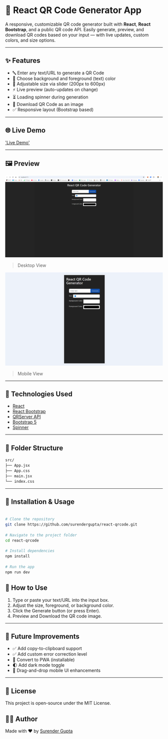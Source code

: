 # 🧾 React QR Code Generator App

A responsive, customizable QR code generator built with **React**, **React Bootstrap**, and a public QR code API. Easily generate, preview, and download QR codes based on your input — with live updates, custom colors, and size options.

---

## ✨ Features

- 🔤 Enter any text/URL to generate a QR Code
- 🎨 Choose background and foreground (text) color
- 📐 Adjustable size via slider (200px to 600px)
- ⚡ Live preview (auto-updates on change)
- ⏳ Loading spinner during generation
- 💾 Download QR Code as an image
- ✅ Responsive layout (Bootstrap based)

---

## 🌐 Live Demo

['Live Demo'](https://react-qrcode-olive.vercel.app/)

---

## 🖼️ Preview

![Desktop Preview](./public/screenshots/desktop.png)
> Desktop View

![Mobile Preview](./public/screenshots/mobile.png)
> Mobile View

---

## 🚀 Technologies Used

- [React](https://reactjs.org/)
- [React Bootstrap](https://react-bootstrap.github.io/)
- [QRServer API](https://goqr.me/api/)
- [Bootstrap 5](https://getbootstrap.com/)
- [Spinner](https://react-bootstrap.github.io/components/spinners/)

---

## 📂 Folder Structure

```bash
src/
├── App.jsx
├── App.css
├── main.jsx
└── index.css
```

---

## 🔧 Installation & Usage
```bash

# Clone the repository
git clone https://github.com/surendergupta/react-qrcode.git

# Navigate to the project folder
cd react-qrcode

# Install dependencies
npm install

# Run the app
npm run dev

```

## 📌 How to Use
1. Type or paste your text/URL into the input box.
2. Adjust the size, foreground, or background color.
3. Click the Generate button (or press Enter).
4. Preview and Download the QR code image.

---

## 🔮 Future Improvements
- ✅ Add copy-to-clipboard support
- ✅ Add custom error correction level
- 🔁 Convert to PWA (installable)
- 🌓 Add dark mode toggle
- 📱 Drag-and-drop mobile UI enhancements

---

## 📄 License
This project is open-source under the MIT License.

## 🙋‍♂️ Author
Made with ❤️ by [Surender Gupta](https://linkedin.com/in/surender-gupta)